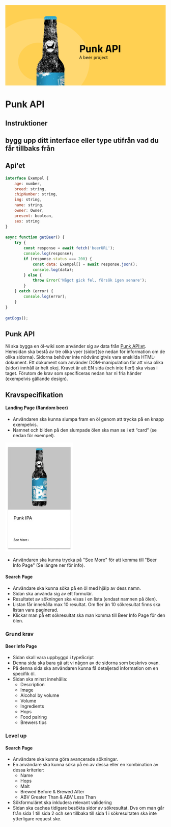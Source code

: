 ![poster](poster.png)

# Punk API

## Instruktioner

## bygg upp ditt interface eller type utifrån vad du får tillbaks från 
## Api'et

```javascript
interface Exempel {
    age: number,
    breed: string,
    chipNumber: string,
    img: string,
    name: string,
    owner: Owner,
    present: boolean,
    sex: string
}

async function getBeer() {
    try {
        const response = await fetch('beerURL');
        console.log(response);
        if (response.status === 200) {
            const data: Exempel[] = await response.json();
            console.log(data);
        } else {
            throw Error('Något gick fel, försök igen senare');
        }
    } catch (error) {
        console.log(error);
    }
}

getDogs();
```

## Punk API

Ni ska bygga en öl-wiki som använder sig av data från [Punk API:et](https://punkapi.com/documentation/v2). Hemsidan ska bestå av tre olika vyer (sidor)(se nedan för information om de olika sidorna). Sidorna behöver inte nödvändigtvis vara enskilda HTML-dokument. Ett dokument som använder DOM-manipulation för att visa olika (sidor) innhåll är helt okej. Kravet är att EN sida (och inte fler!) ska visas i taget. Förutom de krav som specificeras nedan har ni fria händer (exempelvis gällande design).

## Kravspecifikation

#### Landing Page (Random beer)

- Användaren ska kunna slumpa fram en öl genom att trycka på en knapp exempelvis.
- Namnet och bilden på den slumpade ölen ska man se i ett “card” (se nedan för exempel).

![beer](./card.jpg)

- Användaren ska kunna trycka på "See More" för att komma till "Beer Info Page" (Se längre ner för info).

#### Search Page

- Användare ska kunna söka på en öl med hjälp av dess namn.
- Sidan ska använda sig av ett formulär.
- Resultatet av sökningen ska visas i en lista (endast namnen på ölen).
- Listan får innehålla max 10 resultat. Om fler än 10 sökresultat finns ska listan vara paginerad.
- Klickar man på ett sökresultat ska man komma till Beer Info Page för den ölen.

### Grund krav

#### Beer Info Page
- Sidan skall vara uppbyggd i typeScript 
- Denna sida ska bara gå att vi någon av de sidorna som beskrivs ovan.
- På denna sida ska användaren kunna få detaljerad information om en specifik öl.
- Sidan ska minst innehålla:
  - Description
  - Image
  - Alcohol by volume
  - Volume
  - Ingredients
  - Hops
  - Food pairing
  - Brewers tips

### Level up

#### Search Page

- Användare ska kunna göra avancerade sökningar.
- En användare ska kunna söka på en av dessa eller en kombination av dessa kriterier:
  - Name
  - Hops
  - Malt
  - Brewed Before & Brewed After
  - ABV Greater Than & ABV Less Than
- Sökformuläret ska inkludera relevant validering
- Sidan ska cachea tidigare besökta sidor av sökresultat. Dvs om man går från sida 1 till sida 2 och sen tillbaka till sida 1 i sökresultaten ska inte ytterligare request ske.
